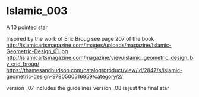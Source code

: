 # Islamic_003
A 10 pointed star 

Inspired by the work of Eric Broug
see page 207 of the book http://islamicartsmagazine.com/images/uploads/magazine/Islamic-Geometric-Design_01.jpg
http://islamicartsmagazine.com/magazine/view/islamic_geometric_design_by_eric_broug/
https://thamesandhudson.com/catalog/product/view/id/2847/s/islamic-geometric-design-9780500516959/category/2/

version _07 includes the guidelines
version _08 is just the final star 
